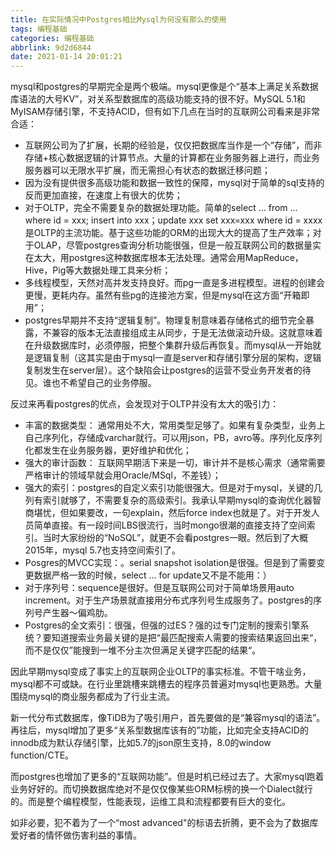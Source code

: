 ```yaml
---
title: 在实际情况中Postgres相比Mysql为何没有那么的使用
tags: 编程基础
categories: 编程基础
abbrlink: 9d2d6844
date: 2021-01-14 20:01:21
---
```


mysql和postgres的早期完全是两个极端。mysql更像是个“基本上满足关系数据库语法的大号KV”，对关系型数据库的高级功能支持的很不好。MySQL 5.1和MyISAM存储引擎，不支持ACID，但有如下几点在当时的互联网公司看来是非常合适：

* 互联网公司为了扩展，长期的经验是，仅仅把数据库当作是一个“存储”，而非存储+核心数据逻辑的计算节点。大量的计算都在业务服务器上进行，而业务服务器可以无限水平扩展，而无需担心有状态的数据迁移问题；
* 因为没有提供很多高级功能和数据一致性的保障，mysql对于简单的sql支持的反而更加直接，在速度上有很大的优势；
* 对于OLTP，完全不需要复杂的数据处理功能。简单的select ... from ... where id = xxx; insert into xxx；update xxx set xxx=xxx where id = xxxx是OLTP的主流功能。基于这些功能的ORM的出现大大的提高了生产效率；对于OLAP，尽管postgres查询分析功能很强，但是一般互联网公司的数据量实在太大，用postgres这种数据库根本无法处理。通常会用MapReduce，Hive，Pig等大数据处理工具来分析；
* 多线程模型，天然对高并发支持良好。而pg一直是多进程模型。进程的创建会更慢，更耗内存。虽然有些pg的连接池方案，但是mysql在这方面“开箱即用”；
* postgres早期并不支持“逻辑复制”。物理复制意味着存储格式的细节完全暴露，不兼容的版本无法直接组成主从同步，于是无法做滚动升级。这就意味着在升级数据库时，必须停服，把整个集群升级后再恢复。而mysql从一开始就是逻辑复制（这其实是由于mysql一直是server和存储引擎分层的架构，逻辑复制发生在server层）。这个缺陷会让postgres的运营不受业务开发者的待见。谁也不希望自己的业务停服。


反过来再看postgres的优点，会发现对于OLTP并没有太大的吸引力：
* 丰富的数据类型： 通常用处不大，常用类型足够了。如果有复杂类型，业务上自己序列化，存储成varchar就行。可以用json，PB，avro等。序列化反序列化都发生在业务服务器，更好维护和优化；
* 强大的审计函数： 互联网早期活下来是一切，审计并不是核心需求（通常需要严格审计的领域早就会用Oracle/MSql，不差钱）；
* 强大的索引：postgres的自定义索引功能很强大。但是对于mysql，关键的几列有索引就够了，不需要复杂的高级索引。我承认早期mysql的查询优化器智商堪忧，但如果要改，一句explain，然后force index也就是了。对于开发人员简单直接。有一段时间LBS很流行，当时mongo很潮的直接支持了空间索引。当时大家纷纷的“NoSQL”，就更不会看postgres一眼。然后到了大概2015年，mysql 5.7也支持空间索引了。
* Posgres的MVCC实现：。serial snapshot isolation是很强。但是到了需要变更数据严格一致的时候，select ... for update又不是不能用：）
* 对于序列号：sequence是很好。但是互联网公司对于简单场景用auto increment。对于生产场景就直接用分布式序列号生成服务了。postgres的序列号产生器～偏鸡肋。
* Postgres的全文索引：很强，但强的过ES？强的过专门定制的搜索引擎系统？要知道搜索业务最关键的是把“最匹配搜索人需要的搜索结果返回出来“，而不是仅仅”能搜到一堆不分主次但满足关键字匹配的结果“。


因此早期mysql变成了事实上的互联网企业OLTP的事实标准。不管干啥业务，mysql都不可或缺。在行业里跳槽来跳槽去的程序员普遍对mysql也更熟悉。大量围绕mysql的商业服务都成为了行业主流。

新一代分布式数据库，像TiDB为了吸引用户，首先要做的是“兼容mysql的语法”。
再往后，mysql增加了更多“关系型数据库该有的”功能，比如完全支持ACID的innodb成为默认存储引擎，比如5.7的json原生支持，8.0的window function/CTE。

而postgres也增加了更多的“互联网功能”。但是时机已经过去了。大家mysql跑着业务好好的。而切换数据库绝对不是仅仅像某些ORM标榜的换一个Dialect就行的。而是整个编程模型，性能表现，运维工具和流程都要有巨大的变化。

如非必要，犯不着为了一个“most advanced"的标语去折腾，更不会为了数据库爱好者的情怀做伤害利益的事情。

